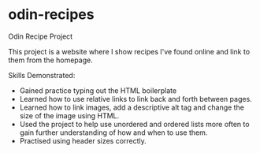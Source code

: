 # odin-recipes
Odin Recipe Project

This project is a website where I show recipes I've found online and link to them from the homepage.

Skills Demonstrated:
- Gained practice typing out the HTML boilerplate
- Learned how to use relative links to link back and forth between pages.
- Learned how to link images, add a descriptive alt tag and change the size of the image using HTML.
- Used the project to help use unordered and ordered lists more often to gain further understanding of how and when to use them.
- Practised using header sizes correctly.
